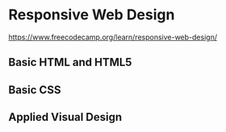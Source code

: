 # Responsive Web Design

https://www.freecodecamp.org/learn/responsive-web-design/

## Basic HTML and HTML5
## Basic CSS
## Applied Visual Design
## 
## 
## 
## 
## 
## 
## 
## 